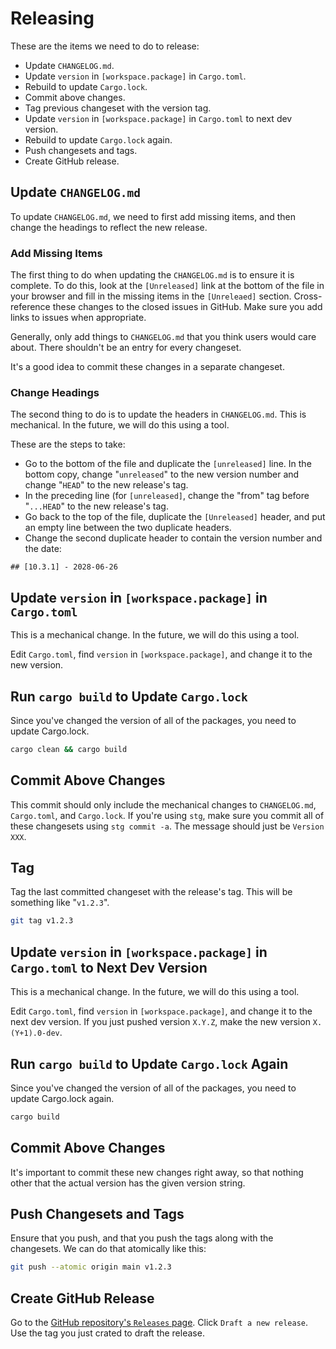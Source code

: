 # Releasing

These are the items we need to do to release:
  - Update `CHANGELOG.md`.
  - Update `version` in `[workspace.package]` in `Cargo.toml`.
  - Rebuild to update `Cargo.lock`.
  - Commit above changes.
  - Tag previous changeset with the version tag.
  - Update `version` in `[workspace.package]` in `Cargo.toml` to next dev version.
  - Rebuild to update `Cargo.lock` again.
  - Push changesets and tags.
  - Create GitHub release.

## Update `CHANGELOG.md`

To update `CHANGELOG.md`, we need to first add missing items, and then change
the headings to reflect the new release.

### Add Missing Items

The first thing to do when updating the `CHANGELOG.md` is to ensure it is complete.
To do this, look at the `[Unreleased]` link at the bottom of the file in your
browser and fill in the missing items in the `[Unreleaed]` section.
Cross-reference these changes to the closed issues in GitHub. Make sure you add
links to issues when appropriate.

Generally, only add things to `CHANGELOG.md` that you think users would care
about. There shouldn't be an entry for every changeset.

It's a good idea to commit these changes in a separate changeset.

### Change Headings

The second thing to do is to update the headers in `CHANGELOG.md`. This is
mechanical. In the future, we will do this using a tool.

These are the steps to take:
  - Go to the bottom of the file and duplicate the `[unreleased]` line. In the
    bottom copy, change "`unreleased`" to the new version number and change
    "`HEAD`" to the new release's tag.
  - In the preceding line (for `[unreleased]`, change the "from" tag before
    "`...HEAD`" to the new release's tag.
  - Go back to the top of the file, duplicate the `[Unreleased]` header, and
    put an empty line between the two duplicate headers.
  - Change the second duplicate header to contain the version number and the
    date:
```
## [10.3.1] - 2028-06-26
```

## Update `version` in `[workspace.package]` in `Cargo.toml`

This is a mechanical change. In the future, we will do this using a tool.

Edit `Cargo.toml`, find `version` in `[workspace.package]`, and change it to
the new version.

## Run `cargo build` to Update `Cargo.lock`

Since you've changed the version of all of the packages, you need to update
Cargo.lock.
```bash
cargo clean && cargo build
```

## Commit Above Changes

This commit should only include the mechanical changes to `CHANGELOG.md`,
`Cargo.toml`, and `Cargo.lock`. If you're using `stg`, make sure you commit all
of these changesets using `stg commit -a`. The message should just be `Version
XXX`.

## Tag

Tag the last committed changeset with the release's tag. This will be something
like "`v1.2.3`".
```bash
git tag v1.2.3
```

## Update `version` in `[workspace.package]` in `Cargo.toml` to Next Dev Version

This is a mechanical change. In the future, we will do this using a tool.

Edit `Cargo.toml`, find `version` in `[workspace.package]`, and change it to
the next dev version. If you just pushed version `X.Y.Z`, make the new version
`X.(Y+1).0-dev`.

## Run `cargo build` to Update `Cargo.lock` Again

Since you've changed the version of all of the packages, you need to update
Cargo.lock again.
```bash
cargo build
```

## Commit Above Changes

It's important to commit these new changes right away, so that nothing other that the
actual version has the given version string.

## Push Changesets and Tags

Ensure that you push, and that you push the tags along with the changesets. We
can do that atomically like this:
```bash
git push --atomic origin main v1.2.3
```

## Create GitHub Release

Go to the [GitHub repository's `Releases`
page](https://github.com/maelstrom-software/maelstrom/releases). Click `Draft a
new release`. Use the tag you just crated to draft the release.
